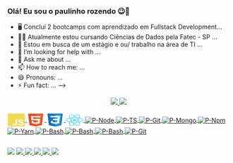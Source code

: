 ### Olá! Eu sou o paulinho rozendo 😉🤘

- 🖥️ Concluí 2 bootcamps com aprendizado em Fullstack Development...
- 👨‍💻 Atualmente estou cursando Ciências de Dados pela Fatec - SP ...
- 👀 Estou em busca de um estágio e ou/ trabalho na área de TI ...
- 🤔 I’m looking for help with ...
- 💬 Ask me about ...
- 📫 How to reach me: ...
- 😄 Pronouns: ...
- ⚡ Fun fact: ...
-->
<div align="center">
  <a href="https://github.com/paulinhorozendo">
  <img height="180em" src="https://github-readme-stats.vercel.app/api?username=paulinhorozendo&show_icons=true&theme=calm&include_all_commits=true&count_private=true"/>
  <img height="180em" src="https://github-readme-stats.vercel.app/api/top-langs/?username=paulinhorozendo&layout=compact&langs_count=7&theme=flag-india"/>
</div>
<div style="display: inline_block"><br>
  <img align="center" alt="P-Js" height="30" width="40" src="https://raw.githubusercontent.com/devicons/devicon/master/icons/javascript/javascript-plain.svg">
   <img align="center" alt="P-HTML" height="30" width="40" src="https://raw.githubusercontent.com/devicons/devicon/master/icons/html5/html5-original.svg">
  <img align="center" alt="P-CSS" height="30" width="40" src="https://raw.githubusercontent.com/devicons/devicon/master/icons/css3/css3-original.svg">
  <img align="center" alt="P-React" height="30" width="40" src="https://raw.githubusercontent.com/devicons/devicon/master/icons/react/react-original.svg">
  <img align="center" alt="P-Node" height="30" width="40" src="https://cdn.jsdelivr.net/gh/devicons/devicon/icons/nodejs/nodejs-original.svg" />
  <img align="center" alt="P-TS" height="30" width="40" src="https://cdn.jsdelivr.net/gh/devicons/devicon/icons/typescript/typescript-original.svg" />
  <img align="center" alt="P-Git" height="30" width="40" src="https://cdn.jsdelivr.net/gh/devicons/devicon/icons/git/git-original.svg" />
  <img align="center" alt="P-Mongo" height="30" width="40" src="https://cdn.jsdelivr.net/gh/devicons/devicon/icons/mongodb/mongodb-original.svg" />
  <img align="center" alt="P-Npm" height="30" width="40" src="https://cdn.jsdelivr.net/gh/devicons/devicon/icons/npm/npm-original-wordmark.svg" />
  <img align="center" alt="P-Yarn" height="30" width="40" src="https://cdn.jsdelivr.net/gh/devicons/devicon/icons/yarn/yarn-original.svg" />
  <img align="center" alt="P-Bash" height="30" width="40" src="https://cdn.jsdelivr.net/gh/devicons/devicon/icons/bash/bash-original.svg" />
  <img align="center" alt="P-Bash" height="30" width="40" src="https://cdn.jsdelivr.net/gh/devicons/devicon/icons/github/github-original.svg" />
  <img align="center" alt="P-Bash" height="30" width="40" src="https://cdn.jsdelivr.net/gh/devicons/devicon/icons/google/google-original.svg" />
  <img align="center" alt="P-Git" height="30" width="40" src="https://cdn.jsdelivr.net/gh/devicons/devicon/icons/vscode/vscode-original-wordmark.svg" />
</div>
  
  ##
 
<div> 
 	
  <a href="https://discord.com" target="_blank"><img src="https://img.shields.io/badge/Discord-7289DA?style=for-the-badge&logo=discord&logoColor=white" target="_blank"></a> 
  <a href="https://www.linkedin.com/in/paulinhorozendo01dev/-45875016a" target="_blank"><img 
  src="https://img.shields.io/badge/-LinkedIn-%230077B5?style=for-the-badge&logo=linkedin&logoColor=white" target="_blank">
  <a href="https://gmail.com" target="_blank"><img src="https://img.shields.io/badge/Gmail-D14836?style=for-the-badge&logo=gmail&logoColor=white" />
  <a href="https://" target="_blank"><img src="https://img.shields.io/badge/WhatsApp-25D366?style=for-the-badge&logo=whatsapp&logoColor=white" />
  <a href="https://" target="_blank"><img src="https://img.shields.io/badge/Instagram-E4405F?style=for-the-badge&logo=instagram&logoColor=white" />
  <a href="https://" target="_blank"><img src="https://img.shields.io/badge/GitHub-100000?style=for-the-badge&logo=github&logoColor=white" />
  </a> 
 
 
</div>
